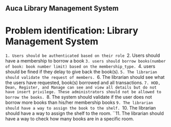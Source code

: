 ## Auca Library Management System

Problem identification: Library Management System
=================================================

``1. Users should be authenticated based on their role
``2. Users should have a membership to borrow a book
``3. users should borrow books(number of book: book number limit) based on the membership_type.
``4. users should be fined if they delay to give back the book(s).
``5. The librarian should validate the request of members.
``6. The librarian should see what the users have requested, book(s) borrowed and all transactions.
``7. HOD, Dean, Register, and Manage can see and view all details but do not have insert privilege. These administrators should not be allowed to borrow the books.
``8. The system should validate if the user does not borrow more books than his/her membership books
``9. The librarian should have a way to assign the book to the shelf.
``10. The librarian should have a way to assign the shelf to the room.
``11. The librarian should have a way to check how many books are in a specific room.
